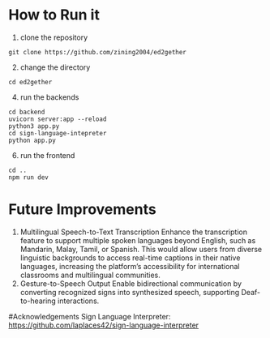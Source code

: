 # How to Run it
1. clone the repository
``` 
git clone https://github.com/zining2004/ed2gether 
```
2. change the directory
```
cd ed2gether
```
4. run the backends 
```
cd backend 
uvicorn server:app --reload 
python3 app.py 
cd sign-language-intepreter
python app.py
```
6. run the frontend
```
cd ..
npm run dev
```

# Future Improvements
1. Multilingual Speech-to-Text Transcription
Enhance the transcription feature to support multiple spoken languages beyond English, such as Mandarin, Malay, Tamil, or Spanish. This would allow users from diverse linguistic backgrounds to access real-time captions in their native languages, increasing the platform’s accessibility for international classrooms and multilingual communities.
2. Gesture-to-Speech Output
Enable bidirectional communication by converting recognized signs into synthesized speech, supporting Deaf-to-hearing interactions.

#Acknowledgements
Sign Language Interpreter: https://github.com/laplaces42/sign-language-interpreter
